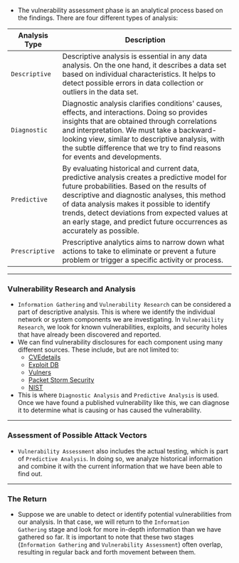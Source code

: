 * The vulnerability assessment phase is an analytical process based on the findings. There are four different types of analysis:

|**Analysis Type**|**Description**|
|---|---|
|`Descriptive`|Descriptive analysis is essential in any data analysis. On the one hand, it describes a data set based on individual characteristics. It helps to detect possible errors in data collection or outliers in the data set.|
|`Diagnostic`|Diagnostic analysis clarifies conditions' causes, effects, and interactions. Doing so provides insights that are obtained through correlations and interpretation. We must take a backward-looking view, similar to descriptive analysis, with the subtle difference that we try to find reasons for events and developments.|
|`Predictive`|By evaluating historical and current data, predictive analysis creates a predictive model for future probabilities. Based on the results of descriptive and diagnostic analyses, this method of data analysis makes it possible to identify trends, detect deviations from expected values at an early stage, and predict future occurrences as accurately as possible.|
|`Prescriptive`|Prescriptive analytics aims to narrow down what actions to take to eliminate or prevent a future problem or trigger a specific activity or process.|

---
### Vulnerability Research and Analysis

* `Information Gathering` and `Vulnerability Research` can be considered a part of descriptive analysis. This is where we identify the individual network or system components we are investigating. In `Vulnerability Research`, we look for known vulnerabilities, exploits, and security holes that have already been discovered and reported.
* We can find vulnerability disclosures for each component using many different sources. These include, but are not limited to:
	*  [CVEdetails](https://www.cvedetails.com/)
	* [Exploit DB](https://www.exploit-db.com/)
	* [Vulners](https://vulners.com/)
	* [Packet Storm Security](https://packetstormsecurity.com/)
	* [NIST](https://nvd.nist.gov/vuln/search?execution=e2s1)
* This is where `Diagnostic Analysis` and `Predictive Analysis` is used. Once we have found a published vulnerability like this, we can diagnose it to determine what is causing or has caused the vulnerability.

---
### Assessment of Possible Attack Vectors

* `Vulnerability Assessment` also includes the actual testing, which is part of `Predictive Analysis`. In doing so, we analyze historical information and combine it with the current information that we have been able to find out.

---
### The Return

* Suppose we are unable to detect or identify potential vulnerabilities from our analysis. In that case, we will return to the `Information Gathering` stage and look for more in-depth information than we have gathered so far. It is important to note that these two stages (`Information Gathering` and `Vulnerability Assessment`) often overlap, resulting in regular back and forth movement between them.
